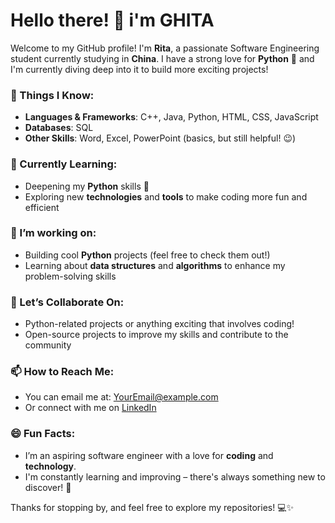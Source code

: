 
# Hello there! 👋 i'm GHITA 

Welcome to my GitHub profile! I'm **Rita**, a passionate Software Engineering student currently studying in **China**. I have a strong love for **Python** 🐍 and I'm currently diving deep into it to build more exciting projects!

### 🚀 Things I Know:
- **Languages & Frameworks**: C++, Java, Python, HTML, CSS, JavaScript
- **Databases**: SQL
- **Other Skills**: Word, Excel, PowerPoint (basics, but still helpful! 😉)

### 🌱 Currently Learning:
- Deepening my **Python** skills 🐍
- Exploring new **technologies** and **tools** to make coding more fun and efficient

### 🔭 I’m working on:
- Building cool **Python** projects (feel free to check them out!)
- Learning about **data structures** and **algorithms** to enhance my problem-solving skills

### 👯 Let’s Collaborate On:
- Python-related projects or anything exciting that involves coding!
- Open-source projects to improve my skills and contribute to the community

### 📫 How to Reach Me:
- You can email me at: [YourEmail@example.com](mailto:YourEmail@example.com)
- Or connect with me on [LinkedIn](your-linkedin-link)

### 😄 Fun Facts:
- I’m an aspiring software engineer with a love for **coding** and **technology**.
- I'm constantly learning and improving – there's always something new to discover! 🌟

Thanks for stopping by, and feel free to explore my repositories! 💻✨

